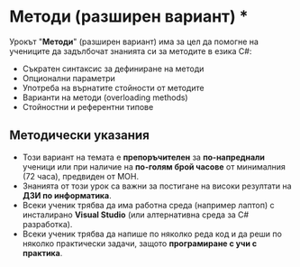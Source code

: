 # Методи (разширен вариант) *

Урокът "**Методи**" (разширен вариант) има за цел да помогне на учениците да задълбочат знанията си за методите в езика C#:
 - Съкратен синтаксис за дефиниране на методи
 - Опционални параметри
 - Употреба на върнатите стойности от методите
 - Варианти на методи (overloading methods)
 - Стойностни и референтни типове

## Методически указания
  - Този вариант на темата е **препоръчителен** за **по-напреднали** ученици или при наличие на **по-голям брой часове** от минималния (72 часа), предвиден от МОН.
  - Знанията от този урок са важни за постигане на високи резултати на **ДЗИ по информатика**.
  - Всеки ученик трябва да има работна среда (например лаптоп) с инсталирано **Visual Studio** (или алтернативна среда за C# разработка).
  - Всеки ученик трябва да напише по няколко реда код и да реши по няколко практически задачи, защото **програмиране с учи с практика**.
